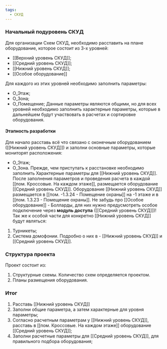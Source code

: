 ```yaml
---
tags:
  - СКУД
---
```

### Начальный подуровень СКУД
Для организации Схем СКУД, необходимо расставить на плане оборудование, которое состоит из 3-х уровней:
- [[Верхний уровень СКУД]];
- [[Средний уровень СКУД]];
- [[Нижний уровень СКУД]];
- [[Особое оборудование]]

Для каждого из этих уровней необходимо заполнить параметры:
- О_Этаж;
- О_Зона;
- О_Помещение;
Данные параметры являются общими, но для всех уровней необходимо заполнить характерные параметры, которые в дальнейшем будут участвовать в расчетах и сортировке оборудования.
#### Этапность разработки
Для начало расставь всё что связано с оконечным оборудованием ([[Нижний уровень СКУД]]) и заполни основные параметры, которые мониторят расположения:
- О_Этаж;
- О_Зона.
Прежде, чем приступать к расстановке необходимо заполнить Характерные параметры для [[Нижний уровень СКУД]]. После заполнения параметров и проведения расчета в каждой [[пом. Кроссовые. На каждом этаже]], размещается оборудование [[Средний уровень СКУД]]. Оборудование [[Нижний уровень СКУД]] размещается в [[пом. -1.3.24 - Помещение охраны]] на -1 этаже и в [[пом. 1.3.23 - Помещение охраны]]. Не забудь про [[Особое оборудование]] - Болларды, для них нужно предусмотреть особое подключение через **модуль доступа** ([[Средний уровень СКУД]])! Так же к особой части для конкретно [[Нижний уровень СКУД]] будут являться:
1. Турникеты;
2. Система домофонии.
Подробно о них в - [[Нижний уровень СКУД]] и [[Средний уровень СКУД]].

### Структура проекта
Проект состоит из:
1. Структурные схемы. Количество схем определяется проектом.
2. Планы размещения оборудования. 


### Итог
1. Расставь [[Нижний уровень СКУД]]
2. Заполни общие параметра, а затем характерные для уровня параметры;
3. Согласно расчетным параметрам у [[Нижний уровень СКУД]], расставь в [[пом. Кроссовые. На каждом этаже]] оборудование [[Средний уровень СКУД]];
4. Заполни расчетные параметры для [[Средний уровень СКУД]], для правильного подбора оборудования; 
